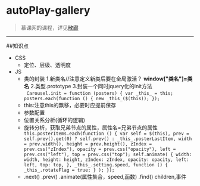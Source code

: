 # autoPlay-gallery

>慕课网的课程，详见[散廊](https://www.imooc.com/video/7532)

-----
##知识点

* CSS
   * 定位、层级、透明度
* JS
   * 类的封装
      1.新类名//注意定义新类后要在全局激活？ **window["类名"]=类名**
      2.类型.prototype
      3.封装一个同时jquery化的init方法  
      ` Carousel.init = function (posters) {
    var _this_ = this;
    posters.each(function () {
      new _this_($(this));
    });`
   * this:注意this的飘移，必要时应提前保存
   * 参数配置
   * 位置关系分析(循环的逻辑)
   * 旋转分析，获取兄弟节点的属性，属性名=兄弟节点的属性  ``` this.posterItems.each(function () {
          var self = $(this),
            prev = self.prev().get(0) ? self.prev() : _this_.posterLastItem,
            width = prev.width(),
            height = prev.height(),
            zIndex = prev.css("zIndex"),
            opacity = prev.css("opacity"),
            left = prev.css("left"),
            top = prev.css("top");
          self.animate(
            {
              width: width,
              height: height,
              zIndex: zIndex,
              opacity: opacity,
              left: left,
              top: top,
            },
            _this_.setting.speed,
            function () {
              _this_.rotateFlag = true;
            }
          );
        });```
    * .next() .prev() .animate(属性集合，speed,函数) .find() children,事件
